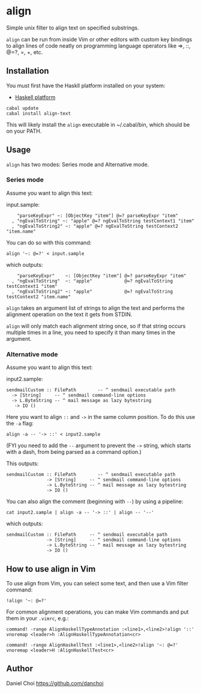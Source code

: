 # align

Simple unix filter to align text on specified substrings.

`align` can be run from inside Vim or other editors with custom key bindings to
align lines of code neatly on programming language operators like =>, ::, @=?,
=, +, etc.

## Installation

You must first have the Haskll platform installed on your system:

* [Haskell platform](https://www.haskell.org/platform)

```
cabal update
cabal install align-text
```

This will likely install the `align` executable in ~/.cabal/bin, which should be on your PATH.


## Usage

`align` has two modes: Series mode and Alternative mode.

### Series mode

Assume you want to align this text:

input.sample:
```
    "parseKeyExpr" ~: [ObjectKey "item"] @=? parseKeyExpr "item"
  , "ngEvalToString" ~: "apple" @=? ngEvalToString testContext1 "item" 
  , "ngEvalToString2" ~: "apple" @=? ngEvalToString testContext2 "item.name" 
```

You can do so with this command:

    align '~: @=?' < input.sample

which outputs:

```
    "parseKeyExpr"    ~: [ObjectKey "item"] @=? parseKeyExpr "item"
  , "ngEvalToString"  ~: "apple"            @=? ngEvalToString testContext1 "item"
  , "ngEvalToString2" ~: "apple"            @=? ngEvalToString testContext2 "item.name"
```

`align` takes an argument list of strings to align the text and performs
the alignment operation on the text it gets from STDIN.

`align` will only match each alignment string once, so if that string
occurs multiple times in a line, you need to specify it than many times 
in the argument.

### Alternative mode

Assume you want to align this text:

input2.sample:
```
sendmailCustom :: FilePath        -- ^ sendmail executable path
  -> [String]     -- ^ sendmail command-line options
  -> L.ByteString -- ^ mail message as lazy bytestring
   -> IO ()
```

Here you want to align `::` and `->` in the same column position. To
do this use the `-a` flag:

    align -a -- '-> ::' < input2.sample

(FYI you need to add the `--` argument to prevent the `->` string, which starts
with a dash, from being parsed as a command option.)

This outputs:

```
sendmailCustom :: FilePath        -- ^ sendmail executable path
               -> [String]     -- ^ sendmail command-line options
               -> L.ByteString -- ^ mail message as lazy bytestring
               -> IO ()
```

You can also align the comment (beginning with `--`) by using a pipeline:

    cat input2.sample | align -a -- '-> ::' | align -- '--'

which outputs:

```
sendmailCustom :: FilePath     -- ^ sendmail executable path
               -> [String]     -- ^ sendmail command-line options
               -> L.ByteString -- ^ mail message as lazy bytestring
               -> IO ()
```

## How to use align in Vim 

To use align from Vim, you can select some text, and then use a Vim
filter command:

    !align '~: @=?'

For common alignment operations, you can make Vim commands and put them
in your `.vimrc`, e.g.:

```vimscript
command! -range AlignHaskellTypeAnnotation :<line1>,<line2>!align '::'
vnoremap <leader>h :AlignHaskellTypeAnnotation<cr>

command! -range AlignHaskellTest :<line1>,<line2>!align '~: @=?'
vnoremap <leader>H :AlignHaskellTest<cr>

```


## Author

Daniel Choi <https://github.com/danchoi>

